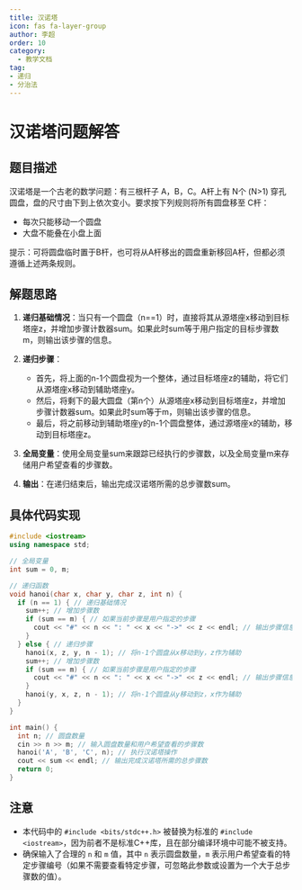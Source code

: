 ```yaml
---
title: 汉诺塔
icon: fas fa-layer-group
author: 李超
order: 10
category:
  - 教学文档
tag:
- 递归
- 分治法
---
```


# 汉诺塔问题解答

## 题目描述
汉诺塔是一个古老的数学问题：有三根杆子 A，B，C。A杆上有 N个 (N>1) 穿孔圆盘，盘的尺寸由下到上依次变小。要求按下列规则将所有圆盘移至 C杆：
- 每次只能移动一个圆盘
- 大盘不能叠在小盘上面

提示：可将圆盘临时置于B杆，也可将从A杆移出的圆盘重新移回A杆，但都必须遵循上述两条规则。

## 解题思路

1. **递归基础情况**：当只有一个圆盘（n==1）时，直接将其从源塔座x移动到目标塔座z，并增加步骤计数器sum。如果此时sum等于用户指定的目标步骤数m，则输出该步骤的信息。

2. **递归步骤**：
   - 首先，将上面的n-1个圆盘视为一个整体，通过目标塔座z的辅助，将它们从源塔座x移动到辅助塔座y。
   - 然后，将剩下的最大圆盘（第n个）从源塔座x移动到目标塔座z，并增加步骤计数器sum。如果此时sum等于m，则输出该步骤的信息。
   - 最后，将之前移动到辅助塔座y的n-1个圆盘整体，通过源塔座x的辅助，移动到目标塔座z。

3. **全局变量**：使用全局变量sum来跟踪已经执行的步骤数，以及全局变量m来存储用户希望查看的步骤数。

4. **输出**：在递归结束后，输出完成汉诺塔所需的总步骤数sum。

## 具体代码实现

```cpp
#include <iostream>
using namespace std;

// 全局变量
int sum = 0, m;

// 递归函数
void hanoi(char x, char y, char z, int n) {
  if (n == 1) { // 递归基础情况
    sum++; // 增加步骤数
    if (sum == m) { // 如果当前步骤是用户指定的步骤
      cout << "#" << n << ": " << x << "->" << z << endl; // 输出步骤信息
    }
  } else { // 递归步骤
    hanoi(x, z, y, n - 1); // 将n-1个圆盘从x移动到y，z作为辅助
    sum++; // 增加步骤数
    if (sum == m) { // 如果当前步骤是用户指定的步骤
      cout << "#" << n << ": " << x << "->" << z << endl; // 输出步骤信息（注意：这里输出的是最大圆盘的移动）
    }
    hanoi(y, x, z, n - 1); // 将n-1个圆盘从y移动到z，x作为辅助
  }
}

int main() {
  int n; // 圆盘数量
  cin >> n >> m; // 输入圆盘数量和用户希望查看的步骤数
  hanoi('A', 'B', 'C', n); // 执行汉诺塔操作
  cout << sum << endl; // 输出完成汉诺塔所需的总步骤数
  return 0;
}
```

## 注意
- 本代码中的 `#include <bits/stdc++.h>` 被替换为标准的 `#include <iostream>`，因为前者不是标准C++库，且在部分编译环境中可能不被支持。
- 确保输入了合理的 `n` 和 `m` 值，其中 `n` 表示圆盘数量，`m` 表示用户希望查看的特定步骤编号（如果不需要查看特定步骤，可忽略此参数或设置为一个大于总步骤数的值）。
